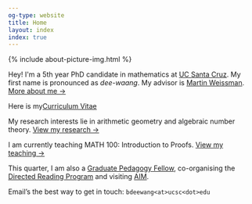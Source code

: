 ```yaml
---
og-type: website
title: Home
layout: index
index: true
---
```


{% include about-picture-img.html %}

Hey! I'm a 5th year PhD candidate in mathematics at [UC Santa Cruz](https://www.math.ucsc.edu/index.html). My first name is pronounced as *dee-waang*. My advisor is [Martin Weissman](http://martyweissman.com/).
<a href="/about" class="internal-link quarter-line-space">More about me&nbsp;→</a>

Here is my<a href="https://drive.google.com/file/d/14Qb6_G7CEKUkhOUEwx68559Rs1BCa74S/view?usp=sharing" class="btn btn-default">Curriculum Vitae</a>
<!-- <a href="https://drive.google.com/file/d/14Qb6_G7CEKUkhOUEwx68559Rs1BCa74S/view?usp=sharing" class="internal-link quarter-line-space">View my CV&nbsp;→</a> -->

My research interests lie in arithmetic geometry and algebraic number theory.
<a href="/research" class="internal-link quarter-line-space">View my research&nbsp;→</a>

I am currently teaching MATH 100: Introduction to Proofs.
<a href="/teaching" class="internal-link quarter-line-space">View my teaching&nbsp;→</a>

This quarter, I am also a [Graduate Pedagogy Fellow](https://tlc.ucsc.edu/programs/graduate-pedagogy-fellows/), co-organising the [Directed Reading Program](https://sites.google.com/ucsc.edu/drp-math/) and visiting [AIM](https://aimath.org/programs/squares/).
<!-- I also keep busy by organising and helping organise things in my department.
<a href="/service" class="internal-link quarter-line-space">View my service&nbsp;→</a> -->

<!-- Here's my<a href="https://drive.google.com/file/d/14Qb6_G7CEKUkhOUEwx68559Rs1BCa74S/view?usp=sharing" class="btn btn-default">Curriculum Vitae</a> -->

<!-- Add a one line intro and link to your about page. 
<a href="/about" class="internal-link quarter-line-space">More about me&nbsp;→</a>

Link to your frequently updated notes.  
<a href="/notes" class="internal-link quarter-line-space">Go to my notes&nbsp;→</a>

And a link to your longer-form blog posts. 
<a href="/blog" class="internal-link quarter-line-space">Read my blog&nbsp;→</a>

Keep your about page about you rather than your job with a portfolio page. 
<a href="/portfolio" class="internal-link quarter-line-space">View my portfolio&nbsp;→</a> -->

Email’s the best way to get in touch: <code class="language-plaintext highlighter-rouge">bdeewang&lt;at&gt;ucsc&lt;dot&gt;edu</code>

<!-- <div class="tag-list copy-buttons">

<a class="btn btn-default" onclick="copyEmailtoClipboard('{{site.email}}')">Copy address</a>

<a href="mailto:{{site.email}}">Send email</a>
</div> -->

<!-- <script>

// copy email to clipboard

function copyEmailtoClipboard() {
    navigator.clipboard.writeText((arguments[0]));
}

</script> -->

<!-- Add you Mastodon handle here if you want to verify it
	
<p style="visibility: hidden;display: none;"><a rel="me" href="">Mastodon</a></p> -->